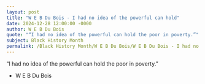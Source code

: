 ```yaml
---
layout: post
title: "W E B Du Bois - I had no idea of the powerful can hold"
date: 2024-12-28 12:00:00 -0000
author: W E B Du Bois
quote: "“I had no idea of the powerful can hold the poor in poverty.”"
subject: Black History Month
permalink: /Black History Month/W E B Du Bois/W E B Du Bois - I had no idea of the powerful can hold
---
```


“I had no idea of the powerful can hold the poor in poverty.”

- W E B Du Bois
